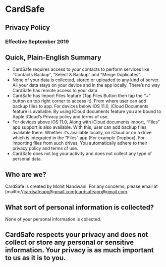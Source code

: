 # CardSafe

## Privacy Policy
### Effective September 2019

## Quick, Plain-English Summary
* CardSafe requires access to your contacts to perform services like “Contacts Backup”, “Select & Backup” and “Merge Duplicates”.
* None of your data is collected, stored or uploaded to any kind of server. All your data stays on your device and in the app locally. There’s no way CardSafe has remote access to your data.
* CardSafe has Import Files feature (Tap Files Button then tap the “+” button on top right corner to access it). From where user can add backup files to app. For devices below iOS 11.0, iCloud Documents feature is available. By using iCloud documents feature you are bound to Apple iCloud’s Privacy policy and terms of use. 
* For devices above iOS 11.0, Along with iCloud documents import, “Files” app support is also available. With this, user can add backup files available there. Whether it’s available locally, on iCloud or on a drive which is integrated in the “Files” app (For example Dropbox). For importing files from such drives, You automatically adhere to their privacy policy and terms of use.
* CardSafe does not log your activity and does not collect any type of personal data.


## Who are we?
CardSafe is created by Mohit Nandwani. For any concerns, please email at [mailto://cardsafeapp@gmail.com]cardsafeapp@gmail.com.

## What sort of personal information is collected?
None of your personal information is collected.

## CardSafe respects your privacy and does not collect or store any personal or sensitive information. Your privacy is as much important to us as it is to you.
